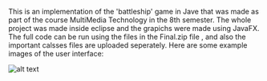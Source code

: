 This is an implementation of the 'battleship' game in Jave that was made as part of the course MultiMedia Technology in the 8th semester. The whole project was made inside eclipse and the grapichs were made using JavaFX. The full code can be run using the files in the Final.zip file , and also the important calsses files are uploaded seperately. Here are some example images of the user interface: 

![alt text]([https://github.com/[username]/[reponame]/blob/[branch]/image.jpg](https://github.com/giorgossapountzakis/battleship_game/blob/main/example_image_1.JPG)https://github.com/giorgossapountzakis/battleship_game/blob/main/example_image_1.JPG?raw=true)


